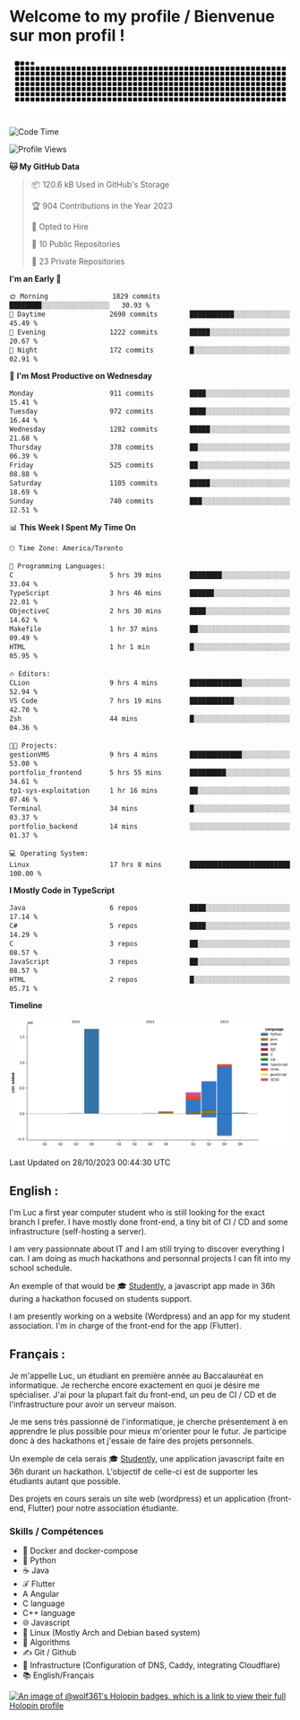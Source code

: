 # Welcome to my profile / Bienvenue sur mon profil !

![snake gif](https://github.com/wolf-361/wolf-361/blob/output/github-contribution-grid-snake.svg)

<!--START_SECTION:waka-->
![Code Time](http://img.shields.io/badge/Code%20Time-432%20hrs%2017%20mins-blue)

![Profile Views](http://img.shields.io/badge/Profile%20Views-0-blue)

**🐱 My GitHub Data** 

> 📦 120.6 kB Used in GitHub's Storage 
 > 
> 🏆 904 Contributions in the Year 2023
 > 
> 💼 Opted to Hire
 > 
> 📜 10 Public Repositories 
 > 
> 🔑 23 Private Repositories 
 > 
**I'm an Early 🐤** 

```text
🌞 Morning                1829 commits        ████████░░░░░░░░░░░░░░░░░   30.93 % 
🌆 Daytime                2690 commits        ███████████░░░░░░░░░░░░░░   45.49 % 
🌃 Evening                1222 commits        █████░░░░░░░░░░░░░░░░░░░░   20.67 % 
🌙 Night                  172 commits         █░░░░░░░░░░░░░░░░░░░░░░░░   02.91 % 
```
📅 **I'm Most Productive on Wednesday** 

```text
Monday                   911 commits         ████░░░░░░░░░░░░░░░░░░░░░   15.41 % 
Tuesday                  972 commits         ████░░░░░░░░░░░░░░░░░░░░░   16.44 % 
Wednesday                1282 commits        █████░░░░░░░░░░░░░░░░░░░░   21.68 % 
Thursday                 378 commits         ██░░░░░░░░░░░░░░░░░░░░░░░   06.39 % 
Friday                   525 commits         ██░░░░░░░░░░░░░░░░░░░░░░░   08.88 % 
Saturday                 1105 commits        █████░░░░░░░░░░░░░░░░░░░░   18.69 % 
Sunday                   740 commits         ███░░░░░░░░░░░░░░░░░░░░░░   12.51 % 
```


📊 **This Week I Spent My Time On** 

```text
🕑︎ Time Zone: America/Toronto

💬 Programming Languages: 
C                        5 hrs 39 mins       ████████░░░░░░░░░░░░░░░░░   33.04 % 
TypeScript               3 hrs 46 mins       ██████░░░░░░░░░░░░░░░░░░░   22.01 % 
ObjectiveC               2 hrs 30 mins       ████░░░░░░░░░░░░░░░░░░░░░   14.62 % 
Makefile                 1 hr 37 mins        ██░░░░░░░░░░░░░░░░░░░░░░░   09.49 % 
HTML                     1 hr 1 min          █░░░░░░░░░░░░░░░░░░░░░░░░   05.95 % 

🔥 Editors: 
CLion                    9 hrs 4 mins        █████████████░░░░░░░░░░░░   52.94 % 
VS Code                  7 hrs 19 mins       ███████████░░░░░░░░░░░░░░   42.70 % 
Zsh                      44 mins             █░░░░░░░░░░░░░░░░░░░░░░░░   04.36 % 

🐱‍💻 Projects: 
gestionVMS               9 hrs 4 mins        █████████████░░░░░░░░░░░░   53.00 % 
portfolio_frontend       5 hrs 55 mins       █████████░░░░░░░░░░░░░░░░   34.61 % 
tp1-sys-exploitation     1 hr 16 mins        ██░░░░░░░░░░░░░░░░░░░░░░░   07.46 % 
Terminal                 34 mins             █░░░░░░░░░░░░░░░░░░░░░░░░   03.37 % 
portfolio_backend        14 mins             ░░░░░░░░░░░░░░░░░░░░░░░░░   01.37 % 

💻 Operating System: 
Linux                    17 hrs 8 mins       █████████████████████████   100.00 % 
```

**I Mostly Code in TypeScript** 

```text
Java                     6 repos             ████░░░░░░░░░░░░░░░░░░░░░   17.14 % 
C#                       5 repos             ████░░░░░░░░░░░░░░░░░░░░░   14.29 % 
C                        3 repos             ██░░░░░░░░░░░░░░░░░░░░░░░   08.57 % 
JavaScript               3 repos             ██░░░░░░░░░░░░░░░░░░░░░░░   08.57 % 
HTML                     2 repos             █░░░░░░░░░░░░░░░░░░░░░░░░   05.71 % 
```



**Timeline**

![Lines of Code chart](https://raw.githubusercontent.com/wolf-361/wolf-361/main/assets/bar_graph.png)


 Last Updated on 28/10/2023 00:44:30 UTC
<!--END_SECTION:waka-->

## English : 

I'm Luc a first year computer student who is still looking for the exact branch I prefer. I have mostly done front-end, a tiny bit of CI / CD and some infrastructure (self-hosting a server).

I am very passionnate about IT and I am still trying to discover everything I can. I am doing as much hackathons and personnal projects I can fit into my school schedule.

An exemple of that would be 🎓 [Studently](https://github.com/wolf-361/Studently-CodeJam12), a javascript app made in 36h during a hackathon focused on students support.

I am presently working on a website (Wordpress) and an app for my student association. I'm in charge of the front-end for the app (Flutter).

## Français :

Je m'appelle Luc, un étudiant en première année au Baccalauréat en informatique. Je recherche encore exactement en quoi je désire me spécialiser. J'ai pour la plupart fait du front-end, un peu de CI / CD et de l'infrastructure pour avoir un serveur maison.

Je me sens très passionné de l'informatique, je cherche présentement à en apprendre le plus possible pour mieux m'orienter pour le futur. Je participe donc à des hackathons et j'essaie de faire des projets personnels.

Un exemple de cela serais 🎓 [Studently](https://github.com/wolf-361/Studently-CodeJam12), une application javascript faite en 36h durant un hackathon. L'objectif de celle-ci est de supporter les étudiants autant que possible.

Des projets en cours serais un site web (wordpress) et un application (front-end, Flutter) pour notre association étudiante.

###  Skills / Compétences

* 🐋 Docker and docker-compose
* 🐍 Python
* ☕ Java
* ℱ Flutter
* A Angular
* C language
* C++ language
* 🌐 Javascript
* 🐧 Linux (Mostly Arch and Debian based system)
* 🧩 Algorithms
* ✍️ Git / Github
* 📜 Infrastructure (Configuration of DNS, Caddy, integrating Cloudflare)
* 📚 English/Français

[![An image of @wolf361's Holopin badges, which is a link to view their full Holopin profile](https://holopin.me/wolf361)](https://holopin.io/@wolf361)


